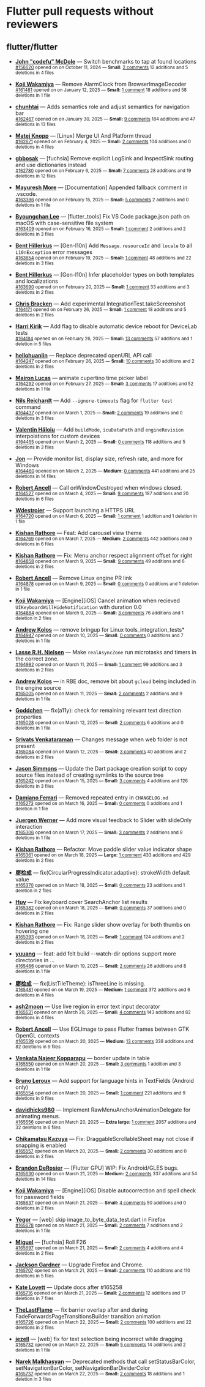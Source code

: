 # Flutter pull requests without reviewers

## flutter/flutter

* **[John "codefu" McDole](https://github.com/jtmcdole)** &mdash; Switch benchmarks to tap at found locations<br />
  <sub>[#156620](https://github.com/flutter/flutter/pull/156620) opened on on October 11, 2024 &mdash; **Small:** [2 comments](https://github.com/flutter/flutter/pull/156620) 12 additions and 5 deletions in 4 files</sub><br />

* **[Koji Wakamiya](https://github.com/koji-1009)** &mdash; Remove AlarmClock from BrowserImageDecoder<br />
  <sub>[#161481](https://github.com/flutter/flutter/pull/161481) opened on on January 12, 2025 &mdash; **Small:** [1 comment](https://github.com/flutter/flutter/pull/161481) 18 additions and 58 deletions in 1 file</sub><br />

* **[chunhtai](https://github.com/chunhtai)** &mdash; Adds semantics role and adjust semantics for navigation bar<br />
  <sub>[#162467](https://github.com/flutter/flutter/pull/162467) opened on on January 30, 2025 &mdash; **Small:** [9 comments](https://github.com/flutter/flutter/pull/162467) 184 additions and 47 deletions in 13 files</sub><br />

* **[Matej Knopp](https://github.com/knopp)** &mdash; [Linux] Merge UI And Platform thread<br />
  <sub>[#162671](https://github.com/flutter/flutter/pull/162671) opened on on February 4, 2025 &mdash; **Small:** [2 comments](https://github.com/flutter/flutter/pull/162671) 104 additions and 0 deletions in 4 files</sub><br />

* **[gbbosak](https://github.com/gbbosak)** &mdash; [fuchsia] Remove explicit LogSink and InspectSink routing and use dictionaries instead<br />
  <sub>[#162780](https://github.com/flutter/flutter/pull/162780) opened on on February 6, 2025 &mdash; **Small:** [7 comments](https://github.com/flutter/flutter/pull/162780) 28 additions and 19 deletions in 12 files</sub><br />

* **[Mayuresh More](https://github.com/MayureshMore)** &mdash; [Documentation] Appended fallback comment in .vscode.<br />
  <sub>[#163396](https://github.com/flutter/flutter/pull/163396) opened on on February 15, 2025 &mdash; **Small:** [5 comments](https://github.com/flutter/flutter/pull/163396) 2 additions and 0 deletions in 1 file</sub><br />

* **[Byoungchan Lee](https://github.com/bc-lee)** &mdash; [flutter_tools] Fix VS Code package.json path on macOS with case-sensitive file system<br />
  <sub>[#163409](https://github.com/flutter/flutter/pull/163409) opened on on February 16, 2025 &mdash; **Small:** [1 comment](https://github.com/flutter/flutter/pull/163409) 2 additions and 2 deletions in 3 files</sub><br />

* **[Bent Hillerkus](https://github.com/benthillerkus)** &mdash; [Gen-l10n] Add `Message.resourceId` and `locale` to all `L10nException` error messages<br />
  <sub>[#163654](https://github.com/flutter/flutter/pull/163654) opened on on February 19, 2025 &mdash; **Small:** [1 comment](https://github.com/flutter/flutter/pull/163654) 48 additions and 22 deletions in 3 files</sub><br />

* **[Bent Hillerkus](https://github.com/benthillerkus)** &mdash; [Gen-l10n] Infer placeholder types on both templates and localizations<br />
  <sub>[#163690](https://github.com/flutter/flutter/pull/163690) opened on on February 20, 2025 &mdash; **Small:** [1 comment](https://github.com/flutter/flutter/pull/163690) 33 additions and 3 deletions in 2 files</sub><br />

* **[Chris Bracken](https://github.com/cbracken)** &mdash; Add experimental IntegrationTest.takeScreenshot<br />
  <sub>[#164171](https://github.com/flutter/flutter/pull/164171) opened on on February 26, 2025 &mdash; **Small:** [1 comment](https://github.com/flutter/flutter/pull/164171) 18 additions and 5 deletions in 2 files</sub><br />

* **[Harri Kirik](https://github.com/harri35)** &mdash; Add flag to disable automatic device reboot for DeviceLab tests<br />
  <sub>[#164184](https://github.com/flutter/flutter/pull/164184) opened on on February 26, 2025 &mdash; **Small:** [13 comments](https://github.com/flutter/flutter/pull/164184) 57 additions and 1 deletion in 5 files</sub><br />

* **[hellohuanlin](https://github.com/hellohuanlin)** &mdash; Replace deprecated openURL API call<br />
  <sub>[#164247](https://github.com/flutter/flutter/pull/164247) opened on on February 26, 2025 &mdash; **Small:** [10 comments](https://github.com/flutter/flutter/pull/164247) 30 additions and 2 deletions in 2 files</sub><br />

* **[Mairon Lucas](https://github.com/MaironLucas)** &mdash; animate cupertino time picker label<br />
  <sub>[#164292](https://github.com/flutter/flutter/pull/164292) opened on on February 27, 2025 &mdash; **Small:** [3 comments](https://github.com/flutter/flutter/pull/164292) 17 additions and 52 deletions in 1 file</sub><br />

* **[Nils Reichardt](https://github.com/nilsreichardt)** &mdash; Add `--ignore-timeouts` flag for `flutter test` command<br />
  <sub>[#164437](https://github.com/flutter/flutter/pull/164437) opened on on March 1, 2025 &mdash; **Small:** [2 comments](https://github.com/flutter/flutter/pull/164437) 19 additions and 0 deletions in 3 files</sub><br />

* **[Valentin Hăloiu](https://github.com/vially)** &mdash; Add `buildMode`, `icuDataPath` and `engineRevision` interpolations for custom devices<br />
  <sub>[#164455](https://github.com/flutter/flutter/pull/164455) opened on on March 2, 2025 &mdash; **Small:** [0 comments](https://github.com/flutter/flutter/pull/164455) 118 additions and 5 deletions in 3 files</sub><br />

* **[Jon](https://github.com/9AZX)** &mdash; Provide monitor list, display size, refresh rate, and more for Windows<br />
  <sub>[#164460](https://github.com/flutter/flutter/pull/164460) opened on on March 2, 2025 &mdash; **Medium:** [0 comments](https://github.com/flutter/flutter/pull/164460) 441 additions and 25 deletions in 14 files</sub><br />

* **[Robert Ancell](https://github.com/robert-ancell)** &mdash; Call onWindowDestroyed when windows closed.<br />
  <sub>[#164527](https://github.com/flutter/flutter/pull/164527) opened on on March 4, 2025 &mdash; **Small:** [9 comments](https://github.com/flutter/flutter/pull/164527) 187 additions and 20 deletions in 6 files</sub><br />

* **[Wdestroier](https://github.com/Wdestroier)** &mdash; Support launching a HTTPS URL<br />
  <sub>[#164720](https://github.com/flutter/flutter/pull/164720) opened on on March 6, 2025 &mdash; **Small:** [1 comment](https://github.com/flutter/flutter/pull/164720) 1 addition and 1 deletion in 1 file</sub><br />

* **[Kishan Rathore](https://github.com/rkishan516)** &mdash; Feat: Add carousel view theme<br />
  <sub>[#164769](https://github.com/flutter/flutter/pull/164769) opened on on March 7, 2025 &mdash; **Medium:** [2 comments](https://github.com/flutter/flutter/pull/164769) 442 additions and 9 deletions in 6 files</sub><br />

* **[Kishan Rathore](https://github.com/rkishan516)** &mdash; Fix: Menu anchor respect alignment offset for right<br />
  <sub>[#164858](https://github.com/flutter/flutter/pull/164858) opened on on March 9, 2025 &mdash; **Small:** [9 comments](https://github.com/flutter/flutter/pull/164858) 49 additions and 6 deletions in 2 files</sub><br />

* **[Robert Ancell](https://github.com/robert-ancell)** &mdash; Remove Linux engine PR link<br />
  <sub>[#164878](https://github.com/flutter/flutter/pull/164878) opened on on March 9, 2025 &mdash; **Small:** [0 comments](https://github.com/flutter/flutter/pull/164878) 0 additions and 1 deletion in 1 file</sub><br />

* **[Koji Wakamiya](https://github.com/koji-1009)** &mdash; [Engine][iOS] Cancel animation when recieved `UIKeyboardWillHideNotification` with duration 0.0<br />
  <sub>[#164884](https://github.com/flutter/flutter/pull/164884) opened on on March 9, 2025 &mdash; **Small:** [3 comments](https://github.com/flutter/flutter/pull/164884) 76 additions and 1 deletion in 2 files</sub><br />

* **[Andrew Kolos](https://github.com/andrewkolos)** &mdash; remove bringup for Linux tools_integration_tests*<br />
  <sub>[#164947](https://github.com/flutter/flutter/pull/164947) opened on on March 10, 2025 &mdash; **Small:** [0 comments](https://github.com/flutter/flutter/pull/164947) 0 additions and 7 deletions in 1 file</sub><br />

* **[Lasse R.H. Nielsen](https://github.com/lrhn)** &mdash; Make `realAsyncZone` run microtasks and timers in the correct zone.<br />
  <sub>[#164982](https://github.com/flutter/flutter/pull/164982) opened on on March 11, 2025 &mdash; **Small:** [1 comment](https://github.com/flutter/flutter/pull/164982) 99 additions and 3 deletions in 2 files</sub><br />

* **[Andrew Kolos](https://github.com/andrewkolos)** &mdash; in RBE doc, remove bit about `gcloud` being included in the engine source<br />
  <sub>[#165005](https://github.com/flutter/flutter/pull/165005) opened on on March 11, 2025 &mdash; **Small:** [2 comments](https://github.com/flutter/flutter/pull/165005) 2 additions and 9 deletions in 1 file</sub><br />

* **[Goddchen](https://github.com/Goddchen)** &mdash; fix(a11y): check for remaining relevant text direction properties<br />
  <sub>[#165028](https://github.com/flutter/flutter/pull/165028) opened on on March 12, 2025 &mdash; **Small:** [2 comments](https://github.com/flutter/flutter/pull/165028) 6 additions and 0 deletions in 1 file</sub><br />

* **[Srivats Venkataraman](https://github.com/srivats22)** &mdash; Changes message when web folder is not present<br />
  <sub>[#165084](https://github.com/flutter/flutter/pull/165084) opened on on March 12, 2025 &mdash; **Small:** [3 comments](https://github.com/flutter/flutter/pull/165084) 40 additions and 2 deletions in 2 files</sub><br />

* **[Jason Simmons](https://github.com/jason-simmons)** &mdash; Update the Dart package creation script to copy source files instead of creating symlinks to the source tree<br />
  <sub>[#165242](https://github.com/flutter/flutter/pull/165242) opened on on March 15, 2025 &mdash; **Small:** [3 comments](https://github.com/flutter/flutter/pull/165242) 4 additions and 126 deletions in 3 files</sub><br />

* **[Damiano Ferrari](https://github.com/ferraridamiano)** &mdash; Removed repeated entry in `CHANGELOG.md`<br />
  <sub>[#165273](https://github.com/flutter/flutter/pull/165273) opened on on March 16, 2025 &mdash; **Small:** [0 comments](https://github.com/flutter/flutter/pull/165273) 0 additions and 1 deletion in 1 file</sub><br />

* **[Juergen Werner](https://github.com/pogojotz)** &mdash; Add more visual feedback to Slider with slideOnly interaction<br />
  <sub>[#165306](https://github.com/flutter/flutter/pull/165306) opened on on March 17, 2025 &mdash; **Small:** [3 comments](https://github.com/flutter/flutter/pull/165306) 2 additions and 8 deletions in 1 file</sub><br />

* **[Kishan Rathore](https://github.com/rkishan516)** &mdash; Refactor: Move paddle slider value indicator shape<br />
  <sub>[#165361](https://github.com/flutter/flutter/pull/165361) opened on on March 18, 2025 &mdash; **Large:** [1 comment](https://github.com/flutter/flutter/pull/165361) 433 additions and 429 deletions in 2 files</sub><br />

* **[廖检成](https://github.com/StanleyCocos)** &mdash; fix(CircularProgressIndicator.adaptive): strokeWidth default value<br />
  <sub>[#165370](https://github.com/flutter/flutter/pull/165370) opened on on March 18, 2025 &mdash; **Small:** [0 comments](https://github.com/flutter/flutter/pull/165370) 23 additions and 1 deletion in 2 files</sub><br />

* **[Huy](https://github.com/huycozy)** &mdash; Fix keyboard cover SearchAnchor list results<br />
  <sub>[#165382](https://github.com/flutter/flutter/pull/165382) opened on on March 18, 2025 &mdash; **Small:** [0 comments](https://github.com/flutter/flutter/pull/165382) 37 additions and 0 deletions in 2 files</sub><br />

* **[Kishan Rathore](https://github.com/rkishan516)** &mdash; Fix: Range slider show overlay for both thumbs on hovering one<br />
  <sub>[#165393](https://github.com/flutter/flutter/pull/165393) opened on on March 18, 2025 &mdash; **Small:** [1 comment](https://github.com/flutter/flutter/pull/165393) 124 additions and 2 deletions in 2 files</sub><br />

* **[yuuang](https://github.com/zhangyuang)** &mdash; feat: add felt build --watch-dir options support more directories in …<br />
  <sub>[#165466](https://github.com/flutter/flutter/pull/165466) opened on on March 19, 2025 &mdash; **Small:** [2 comments](https://github.com/flutter/flutter/pull/165466) 26 additions and 8 deletions in 1 file</sub><br />

* **[廖检成](https://github.com/StanleyCocos)** &mdash; fix(ListTileTheme): isThreeLine is missing.<br />
  <sub>[#165481](https://github.com/flutter/flutter/pull/165481) opened on on March 19, 2025 &mdash; **Medium:** [1 comment](https://github.com/flutter/flutter/pull/165481) 372 additions and 6 deletions in 4 files</sub><br />

* **[ash2moon](https://github.com/ash2moon)** &mdash; Use live region in error text input decorator<br />
  <sub>[#165531](https://github.com/flutter/flutter/pull/165531) opened on on March 20, 2025 &mdash; **Small:** [4 comments](https://github.com/flutter/flutter/pull/165531) 143 additions and 82 deletions in 4 files</sub><br />

* **[Robert Ancell](https://github.com/robert-ancell)** &mdash; Use EGLImage to pass Flutter frames between GTK OpenGL contexts<br />
  <sub>[#165539](https://github.com/flutter/flutter/pull/165539) opened on on March 20, 2025 &mdash; **Medium:** [13 comments](https://github.com/flutter/flutter/pull/165539) 338 additions and 82 deletions in 9 files</sub><br />

* **[Venkata Najeer Kopparapu](https://github.com/Najeer-k11)** &mdash; border update in table<br />
  <sub>[#165550](https://github.com/flutter/flutter/pull/165550) opened on on March 20, 2025 &mdash; **Small:** [3 comments](https://github.com/flutter/flutter/pull/165550) 1 addition and 3 deletions in 1 file</sub><br />

* **[Bruno Leroux](https://github.com/bleroux)** &mdash; Add support for language hints in TextFields (Android only)<br />
  <sub>[#165554](https://github.com/flutter/flutter/pull/165554) opened on on March 20, 2025 &mdash; **Small:** [1 comment](https://github.com/flutter/flutter/pull/165554) 221 additions and 9 deletions in 9 files</sub><br />

* **[davidhicks980](https://github.com/davidhicks980)** &mdash; Implement RawMenuAnchorAnimationDelegate for animating menus. <br />
  <sub>[#165556](https://github.com/flutter/flutter/pull/165556) opened on on March 20, 2025 &mdash; **Extra large:** [1 comment](https://github.com/flutter/flutter/pull/165556) 2057 additions and 32 deletions in 6 files</sub><br />

* **[Chikamatsu Kazuya](https://github.com/chika3742)** &mdash; Fix: DraggableScrollableSheet may not close if snapping is enabled<br />
  <sub>[#165557](https://github.com/flutter/flutter/pull/165557) opened on on March 20, 2025 &mdash; **Small:** [2 comments](https://github.com/flutter/flutter/pull/165557) 30 additions and 0 deletions in 2 files</sub><br />

* **[Brandon DeRosier](https://github.com/bdero)** &mdash; [Flutter GPU] WIP: Fix Android/GLES bugs.<br />
  <sub>[#165630](https://github.com/flutter/flutter/pull/165630) opened on on March 21, 2025 &mdash; **Medium:** [2 comments](https://github.com/flutter/flutter/pull/165630) 337 additions and 54 deletions in 14 files</sub><br />

* **[Koji Wakamiya](https://github.com/koji-1009)** &mdash; [Engine][iOS] Disable autocorrection and spell check for password fields<br />
  <sub>[#165637](https://github.com/flutter/flutter/pull/165637) opened on on March 21, 2025 &mdash; **Small:** [4 comments](https://github.com/flutter/flutter/pull/165637) 50 additions and 0 deletions in 2 files</sub><br />

* **[Yegor](https://github.com/yjbanov)** &mdash; [web] skip image_to_byte_data_test.dart in Firefox<br />
  <sub>[#165678](https://github.com/flutter/flutter/pull/165678) opened on on March 21, 2025 &mdash; **Small:** [2 comments](https://github.com/flutter/flutter/pull/165678) 7 additions and 2 deletions in 1 file</sub><br />

* **[Miguel](https://github.com/miguelfrde)** &mdash; [fuchsia] Roll F26<br />
  <sub>[#165697](https://github.com/flutter/flutter/pull/165697) opened on on March 21, 2025 &mdash; **Small:** [2 comments](https://github.com/flutter/flutter/pull/165697) 4 additions and 4 deletions in 2 files</sub><br />

* **[Jackson Gardner](https://github.com/eyebrowsoffire)** &mdash; Upgrade Firefox and Chrome.<br />
  <sub>[#165707](https://github.com/flutter/flutter/pull/165707) opened on on March 21, 2025 &mdash; **Small:** [2 comments](https://github.com/flutter/flutter/pull/165707) 110 additions and 110 deletions in 5 files</sub><br />

* **[Kate Lovett](https://github.com/Piinks)** &mdash; Update docs after #165258<br />
  <sub>[#165716](https://github.com/flutter/flutter/pull/165716) opened on on March 21, 2025 &mdash; **Small:** [2 comments](https://github.com/flutter/flutter/pull/165716) 12 additions and 17 deletions in 7 files</sub><br />

* **[TheLastFlame](https://github.com/TheLastFlame)** &mdash; fix barrier overlap after and during FadeForwardsPageTransitionsBuilder transition animation<br />
  <sub>[#165726](https://github.com/flutter/flutter/pull/165726) opened on on March 22, 2025 &mdash; **Small:** [2 comments](https://github.com/flutter/flutter/pull/165726) 100 additions and 22 deletions in 2 files</sub><br />

* **[jezell](https://github.com/jezell)** &mdash; [web] fix for text selection being incorrect while dragging<br />
  <sub>[#165732](https://github.com/flutter/flutter/pull/165732) opened on on March 22, 2025 &mdash; **Small:** [5 comments](https://github.com/flutter/flutter/pull/165732) 14 additions and 2 deletions in 1 file</sub><br />

* **[Narek Malkhasyan](https://github.com/narekmalk)** &mdash; Deprecated methods that call setStatusBarColor, setNavigationBarColor, setNavigationBarDividerColor<br />
  <sub>[#165737](https://github.com/flutter/flutter/pull/165737) opened on on March 22, 2025 &mdash; **Small:** [2 comments](https://github.com/flutter/flutter/pull/165737) 18 additions and 1 deletion in 3 files</sub><br />

